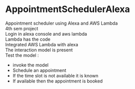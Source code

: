 # AppointmentSchedulerAlexa
Appointment scheduler using Alexa and AWS Lambda
<br>
4th sem project
<br>
Login in alexa console and aws lambda
<br>
Lambda has the code 
<br>
Integrated AWS Lambda with alexa
<br>
The interaction model is present 
<br>
Test the model :
- invoke the model
- Schedule an appointment
- If the time slot is not available it is known
- If available then the appointment is booked

